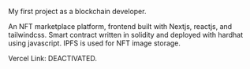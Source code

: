 My first project as a blockchain developer.

An NFT marketplace platform, frontend built with Nextjs, reactjs, and tailwindcss. Smart contract written in solidity and deployed with hardhat using javascript. IPFS is used for NFT image storage.

Vercel Link: DEACTIVATED.
<!-- https://akorede-s-nft-marketplace-git-rico-akorede12.vercel.app/ -->
